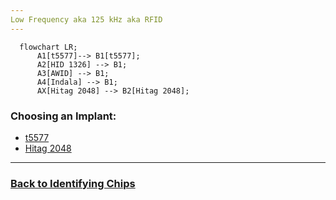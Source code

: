 ```yaml
---
Low Frequency aka 125 kHz aka RFID
---
```


```mermaid
  flowchart LR;
      A1[t5577]--> B1[t5577];
      A2[HID 1326] --> B1;
      A3[AWID] --> B1;
      A4[Indala] --> B1;
      AX[Hitag 2048] --> B2[Hitag 2048];

```

### Choosing an Implant:
- [t5577](T5577_OPTIONS.md)
- [Hitag 2048](https://dngr.us/xht)

---
### [Back to Identifying Chips](PROXMARK_ID.md)
